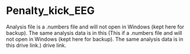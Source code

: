 # Penalty_kick_EEG

Analysis file is a .numbers file and will not open in Windows (kept here for backup). The same analysis data is in this (This if a .numbers file and will not open in Windows (kept here for backup). The same analysis data is in this drive link.) drive link.
